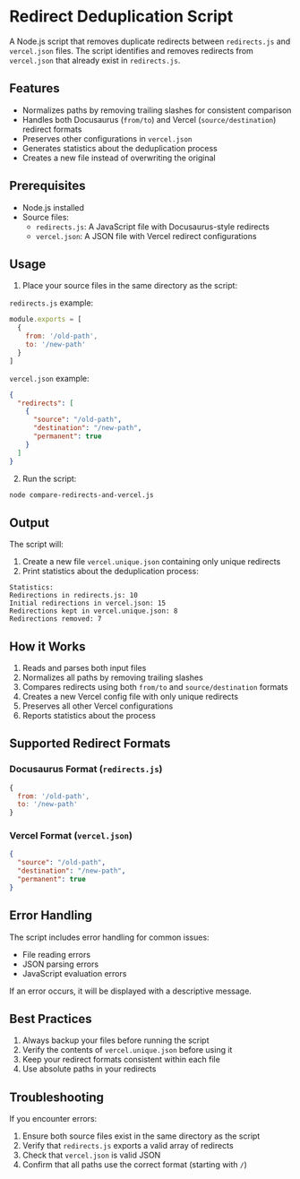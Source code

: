 # Redirect Deduplication Script

A Node.js script that removes duplicate redirects between `redirects.js` and `vercel.json` files. The script identifies and removes redirects from `vercel.json` that already exist in `redirects.js`.

## Features

- Normalizes paths by removing trailing slashes for consistent comparison
- Handles both Docusaurus (`from/to`) and Vercel (`source/destination`) redirect formats
- Preserves other configurations in `vercel.json`
- Generates statistics about the deduplication process
- Creates a new file instead of overwriting the original

## Prerequisites

- Node.js installed
- Source files:
  - `redirects.js`: A JavaScript file with Docusaurus-style redirects
  - `vercel.json`: A JSON file with Vercel redirect configurations

## Usage

1. Place your source files in the same directory as the script:

`redirects.js` example:
```js
module.exports = [
  {
    from: '/old-path',
    to: '/new-path'
  }
]
```

`vercel.json` example:
```json
{
  "redirects": [
    {
      "source": "/old-path",
      "destination": "/new-path",
      "permanent": true
    }
  ]
}
```

2. Run the script:
```bash
node compare-redirects-and-vercel.js
```

## Output

The script will:
1. Create a new file `vercel.unique.json` containing only unique redirects
2. Print statistics about the deduplication process:
```
Statistics:
Redirections in redirects.js: 10
Initial redirections in vercel.json: 15
Redirections kept in vercel.unique.json: 8
Redirections removed: 7
```

## How it Works

1. Reads and parses both input files
2. Normalizes all paths by removing trailing slashes
3. Compares redirects using both `from/to` and `source/destination` formats
4. Creates a new Vercel config file with only unique redirects
5. Preserves all other Vercel configurations
6. Reports statistics about the process

## Supported Redirect Formats

### Docusaurus Format (`redirects.js`)
```js
{
  from: '/old-path',
  to: '/new-path'
}
```

### Vercel Format (`vercel.json`)
```json
{
  "source": "/old-path",
  "destination": "/new-path",
  "permanent": true
}
```

## Error Handling

The script includes error handling for common issues:
- File reading errors
- JSON parsing errors
- JavaScript evaluation errors

If an error occurs, it will be displayed with a descriptive message.

## Best Practices

1. Always backup your files before running the script
2. Verify the contents of `vercel.unique.json` before using it
3. Keep your redirect formats consistent within each file
4. Use absolute paths in your redirects

## Troubleshooting

If you encounter errors:
1. Ensure both source files exist in the same directory as the script
2. Verify that `redirects.js` exports a valid array of redirects
3. Check that `vercel.json` is valid JSON
4. Confirm that all paths use the correct format (starting with `/`)

